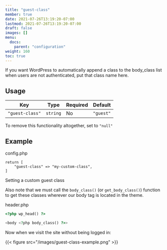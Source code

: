 ```yaml
---
title: "guest-class"
member: true
date: 2021-07-26T13:19:20-07:00
lastmod: 2021-07-26T13:19:20-07:00
draft: false
images: []
menu:
  docs:
    parent: "configuration"
weight: 160
toc: true
---
```


If you want WordPress to automatically append a class to the body_class list when users are not authenticated, put that class name here.

## Usage

| Key             | Type     | Required | Default   |
| --------------- | -------- | -------- | --------- |
| `"guest-class"` | `string` | No       | `"guest"` |

To remove this functionality altogether, set to `"null"`


## Example

<div class="code-heading">config.php</div>

```
return [
    "guest-class" => "my-custom-class",
]
```

<div class="code-caption">Setting a custom guest class</div>

Also note that we must call the `body_class()` (or `get_body_class()`) function to get these classes wherever our body tag is located in the theme.

<div class="code-heading">header.php</div>

```php
<?php wp_head() ?>

<body <?php body_class() ?>>
```

Now when we visit the site without being logged in:

{{< figure src="/images/guest-class-example.png" >}}
